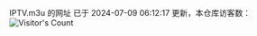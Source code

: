 IPTV.m3u 的网址 已于 2024-07-09 06:12:17 更新，本仓库访客数：![Visitor's Count](https://profile-counter.glitch.me/hero1898_tv/count.svg)
